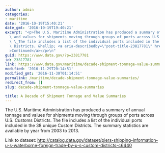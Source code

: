 ```yaml
---
author: admin
categories:
- maritime
date: '2016-10-19T15:40:21'
date_gmt: '2016-10-19T19:40:21'
excerpt: "<p>The U.S. Maritime Administration has produced a summary of annual tonnage\
  \ and values for shipments moving through groups of ports across U.S. Customs Districts.\
  \ \_The file includes a list of the individual ports included in the 38 unique Custom\
  \ Districts. &hellip; <a aria-describedby=\"post-title-23817781\" href=\"https://www.data.gov/maritime/decade-shipment-tonnage-value-summaries/\"\
  >Continued</a></p>\n"
guid: https://www.data.gov/?p=23817781
id: 23817781
link: https://www.data.gov/maritime/decade-shipment-tonnage-value-summaries/
modified: '2016-11-29T20:14:51'
modified_gmt: '2016-11-30T01:14:51'
permalink: /maritime/decade-shipment-tonnage-value-summaries/
redirect_from: []
slug: decade-shipment-tonnage-value-summaries

title: A Decade of Shipment Tonnage and Value Summaries
---
```


The U.S. Maritime Administration has produced a summary of annual tonnage and values for shipments moving through groups of ports across U.S. Customs Districts. The file includes a list of the individual ports included in the 38 unique Custom Districts. The summary statistics are available by year from 2003 to 2013.

Link to dataset: <http://catalog.data.gov/dataset/piers-shipping-information-u-s-waterborne-foreign-trade-by-u-s-custom-districts-c6440>
